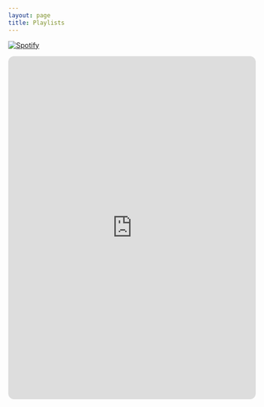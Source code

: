 ```yaml
---
layout: page
title: Playlists
---
```


[![Spotify](https://drive.google.com/uc?id=16Cyzsd8d3M8FE2O5Yqjcr8qgDTBL_Ch9)](https://open.spotify.com/playlist/0qtS3peYAq36gE0JQ7SBoT?si=c89ffe3cb23848ca)
<iframe style="border-radius:12px" src="https://open.spotify.com/embed/playlist/0qtS3peYAq36gE0JQ7SBoT?utm_source=generator&theme=0" width="100%" height="700" frameBorder="0" allowfullscreen="" allow="autoplay; clipboard-write; encrypted-media; fullscreen; picture-in-picture" loading="lazy"></iframe>
